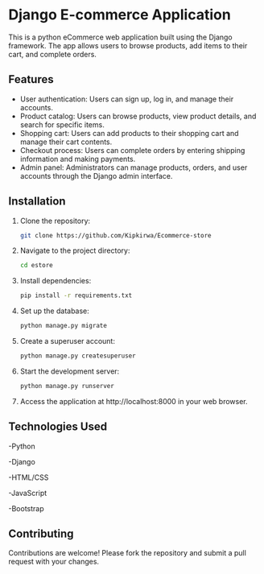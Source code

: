 # Django E-commerce Application

This is a python eCommerce web application built using the Django framework. The app allows users to browse products, add items to their cart, and complete orders.

## Features

- User authentication: Users can sign up, log in, and manage their accounts.
- Product catalog: Users can browse products, view product details, and search for specific items.
- Shopping cart: Users can add products to their shopping cart and manage their cart contents.
- Checkout process: Users can complete orders by entering shipping information and making payments.
- Admin panel: Administrators can manage products, orders, and user accounts through the Django admin interface.

## Installation

1. Clone the repository:

   ```bash
   git clone https://github.com/Kipkirwa/Ecommerce-store

2. Navigate to the project directory:

   ```bash
   cd estore
3. Install dependencies:

   ```bash
   pip install -r requirements.txt

4. Set up the database:

    ```bash
   python manage.py migrate

5. Create a superuser account:

   ```bash
   python manage.py createsuperuser

6. Start the development server:

   ```bash
   python manage.py runserver

7. Access the application at http://localhost:8000 in your web browser.

## Technologies Used

-Python

-Django

-HTML/CSS

-JavaScript

-Bootstrap

## Contributing
Contributions are welcome! Please fork the repository and submit a pull request with your changes.
